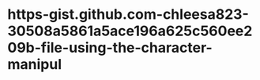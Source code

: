 # https-gist.github.com-chleesa823-30508a5861a5ace196a625c560ee209b-file-using-the-character-manipul